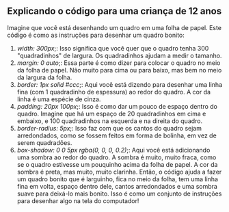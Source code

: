 ## Explicando o código para uma criança de 12 anos
Imagine que você está desenhando um quadro em uma folha de papel. Este código é como as instruções para desenhar um quadro bonito:
1.	*width: 300px*;: Isso significa que você quer que o quadro tenha 300 "quadradinhos" de largura. Os quadradinhos ajudam a medir o tamanho.
2.	*margin: 0 auto*;: Essa parte é como dizer para colocar o quadro no meio da folha de papel. Não muito para cima ou para baixo, mas bem no meio da largura da folha.
3.	*border: 1px solid #ccc*;: Aqui você está dizendo para desenhar uma linha fina (com 1 quadradinho de espessura) ao redor do quadro. A cor da linha é uma espécie de cinza.
4.	*padding: 20px 100px*;: Isso é como dar um pouco de espaço dentro do quadro. Imagine que há um espaço de 20 quadradinhos em cima e embaixo, e 100 quadradinhos na esquerda e na direita do quadro.
5.	*border-radius: 5px*;: Isso faz com que os cantos do quadro sejam arredondados, como se fossem feitos em forma de bolinha, em vez de serem quadradões.
6.	*box-shadow: 0 0 5px rgba(0, 0, 0, 0.2)*;: Aqui você está adicionando uma sombra ao redor do quadro. A sombra é muito, muito fraca, como se o quadro estivesse um pouquinho acima da folha de papel. A cor da sombra é preta, mas muito, muito clarinha.
Então, o código ajuda a fazer um quadro bonito que é larguinho, fica no meio da folha, tem uma linha fina em volta, espaço dentro dele, cantos arredondados e uma sombra suave para deixá-lo mais bonito. Isso é como um conjunto de instruções para desenhar algo na tela do computador!

